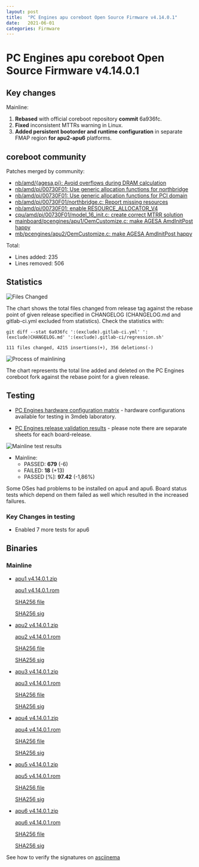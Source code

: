 ```yaml
---
layout: post
title:  "PC Engines apu coreboot Open Source Firmware v4.14.0.1"
date:   2021-06-01
categories: Firmware
---
```


# PC Engines apu coreboot Open Source Firmware v4.14.0.1

## Key changes

Mainline:

1. **Rebased** with official coreboot repository **commit** 6a936fc.
2. **Fixed** inconsistent MTTRs warning in Linux.
3. **Added persistent bootorder and runtime configuration** in separate FMAP
   region **for apu2-apu6** platforms.

## coreboot community

Patches merged by community:

* [nb/amd/{agesa,pi}: Avoid overflows during DRAM calculation](https://review.coreboot.org/c/coreboot/+/52922)
* [nb/amd/pi/00730F01: Use generic allocation functions for northbridge](https://review.coreboot.org/c/coreboot/+/52926)
* [nb/amd/pi/00730F01: Use generic allocation functions for PCI domain](https://review.coreboot.org/c/coreboot/+/53955)
* [nb/amd/pi/00730F01/northbridge.c: Report missing resources](https://review.coreboot.org/c/coreboot/+/52927)
* [nb/amd/pi/00730F01: enable RESOURCE_ALLOCATOR_V4](https://review.coreboot.org/c/coreboot/+/52761)
* [cpu/amd/pi/00730F01/model_16_init.c: create correct MTRR solution](https://review.coreboot.org/c/coreboot/+/52762)
* [mainboard/pcengines/apu1/OemCustomize.c: make AGESA AmdInitPost happy](https://review.coreboot.org/c/coreboot/+/52779)
* [mb/pcengines/apu2/OemCustomize.c: make AGESA AmdInitPost happy](https://review.coreboot.org/c/coreboot/+/52759)

Total:

* Lines added: 235
* Lines removed: 506

## Statistics

![Files Changed](https://cloud.3mdeb.com/index.php/s/cXrbXz6ESMzQA6p/preview)

The chart shows the total files changed from release tag against the rebase
point of given release specified in CHANGELOG (CHANGELOG.md and gitlab-ci.yml
excluded from statistics). Check the statistics with:

```
git diff --stat 6a936fc ':(exclude).gitlab-ci.yml' ':(exclude)CHANGELOG.md' ':(exclude).gitlab-ci/regression.sh'
```

`111 files changed, 4215 insertions(+), 356 deletions(-)`

![Process of mainlining](https://cloud.3mdeb.com/index.php/s/s7Qa48m2rmrAddj/preview)

The chart represents the total line added and deleted on the PC Engines
coreboot fork against the rebase point for a given release.

## Testing

* [PC Engines hardware configuration matrix](https://cloud.3mdeb.com/index.php/s/oWDDFxNDZBtJDQP/preview) - hardware configurations available for testing in 3mdeb laboratory.

* [PC Engines release validation results](https://3mdeb.us16.list-manage.com/track/click?u=fce95b885fc13fbf1db611816&id=96d9b426c0&e=16ffa34a09) - please note there are separate sheets for each board-release.

![Mainline test results](https://cloud.3mdeb.com/index.php/s/2mnDTRgkKwsY5Tp/preview)

* Mainline:
  * PASSED: **679** (-6)
  * FAILED: **18** (+13)
  * PASSED [%]: **97.42** (-1,86%)

Some OSes had problems to be installed on apu4 and apu6. Board status tests
which depend on them failed as well which resulted in the increased failures.

### Key Changes in testing

* Enabled 7 more tests for apu6

## Binaries

### Mainline

* [apu1 v4.14.0.1.zip](https://3mdeb.com/open-source-firmware/pcengines/apu1/apu1_v4.14.0.1.zip)

  [apu1 v4.14.0.1.rom](https://3mdeb.com/open-source-firmware/pcengines/apu1/apu1_v4.14.0.1.rom)

  [SHA256 file](https://3mdeb.com/open-source-firmware/pcengines/apu1/apu1_v4.14.0.1.SHA256)

  [SHA256 sig](https://3mdeb.com/open-source-firmware/pcengines/apu1/apu1_v4.14.0.1.SHA256.sig)

* [apu2 v4.14.0.1.zip](https://3mdeb.com/open-source-firmware/pcengines/apu2/apu2_v4.14.0.1.zip)

  [apu2 v4.14.0.1.rom](https://3mdeb.com/open-source-firmware/pcengines/apu2/apu2_v4.14.0.1.rom)

  [SHA256 file](https://3mdeb.com/open-source-firmware/pcengines/apu2/apu2_v4.14.0.1.SHA256)

  [SHA256 sig](https://3mdeb.com/open-source-firmware/pcengines/apu2/apu2_v4.14.0.1.SHA256.sig)

* [apu3 v4.14.0.1.zip](https://3mdeb.com/open-source-firmware/pcengines/apu3/apu3_v4.14.0.1.zip)

  [apu3 v4.14.0.1.rom](https://3mdeb.com/open-source-firmware/pcengines/apu3/apu3_v4.14.0.1.rom)

  [SHA256 file](https://3mdeb.com/open-source-firmware/pcengines/apu3/apu3_v4.14.0.1.SHA256)

  [SHA256 sig](https://3mdeb.com/open-source-firmware/pcengines/apu3/apu3_v4.14.0.1.SHA256.sig)

* [apu4 v4.14.0.1.zip](https://3mdeb.com/open-source-firmware/pcengines/apu4/apu4_v4.14.0.1.zip)

  [apu4 v4.14.0.1.rom](https://3mdeb.com/open-source-firmware/pcengines/apu4/apu4_v4.14.0.1.rom)

  [SHA256 file](https://3mdeb.com/open-source-firmware/pcengines/apu4/apu4_v4.14.0.1.SHA256)

  [SHA256 sig](https://3mdeb.com/open-source-firmware/pcengines/apu4/apu4_v4.14.0.1.SHA256.sig)

* [apu5 v4.14.0.1.zip](https://3mdeb.com/open-source-firmware/pcengines/apu5/apu5_v4.14.0.1.zip)

  [apu5 v4.14.0.1.rom](https://3mdeb.com/open-source-firmware/pcengines/apu5/apu5_v4.14.0.1.rom)

  [SHA256 file](https://3mdeb.com/open-source-firmware/pcengines/apu5/apu5_v4.14.0.1.SHA256)

  [SHA256 sig](https://3mdeb.com/open-source-firmware/pcengines/apu5/apu5_v4.14.0.1.SHA256.sig)

* [apu6 v4.14.0.1.zip](https://3mdeb.com/open-source-firmware/pcengines/apu6/apu6_v4.14.0.1.zip)

  [apu6 v4.14.0.1.rom](https://3mdeb.com/open-source-firmware/pcengines/apu6/apu6_v4.14.0.1.rom)

  [SHA256 file](https://3mdeb.com/open-source-firmware/pcengines/apu6/apu6_v4.14.0.1.SHA256)

  [SHA256 sig](https://3mdeb.com/open-source-firmware/pcengines/apu6/apu6_v4.14.0.1.SHA256.sig)

See how to verify the signatures on [asciinema](https://asciinema.org/a/417462)
